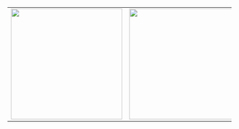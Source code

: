 <table>
<tr>
<td>
<a href="https://github.com/Eric-Leal/github-readme-stats">
<img height=250 src="https://github-readme-stats.vercel.app/api/top-langs/?username=Eric-Leal&layout=compact&theme=github_dark&hide_border=true" />
</a>
</td>
<td>
<a href="https://github.com/Eric-Leal/github-readme-stats">
<img height=250 src="https://github-readme-activity-graph.vercel.app/graph?username=Eric-Leal&theme=github-dark&hide_border=true" />
</a>
</td>
</tr>
</table>